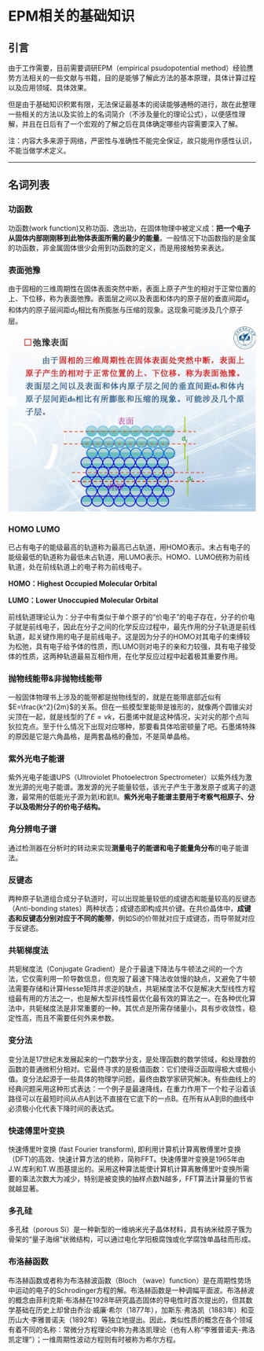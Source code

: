 # EPM相关的基础知识

## 引言

由于工作需要，目前需要调研EPM（empirical psudopotential method）经验赝势方法相关的一些文献与书籍，目的是能够了解此方法的基本原理，具体计算过程以及应用领域、具体效果。

但是由于基础知识积累有限，无法保证最基本的阅读能够通畅的进行，故在此整理一些相关的方法以及实验上的名词简介（不涉及量化的理论公式），以便感性理解，并且在日后有了一个宏观的了解之后在具体确定哪些内容需要深入了解。

注：内容大多来源于网络，严密性与准确性不能完全保证，故只能用作感性认识，不能当做学术定义。
***

## 名词列表

### 功函数

功函数(work function)又称功函、逸出功，在固体物理中被定义成：**把一个电子从固体内部刚刚移到此物体表面所需的最少的能量**。一般情况下功函数指的是金属的功函数，非金属固体很少会用到功函数的定义，而是用接触势来表达。

### 表面弛豫

由于固相的三维周期性在固体表面突然中断，表面上原子产生的相对于正常位置的上、下位移，称为表面弛豫。表面层之间以及表面和体内的原子层的垂直间距$d_s$和体内的原子层间距$d_0$相比有所膨胀与压缩的现象。这现象可能涉及几个原子层。
![](media/F_EPM.jpg)

### HOMO LUMO
已占有电子的能级最高的轨道称为最高已占轨道，用HOMO表示。未占有电子的能级最低的轨道称为最低未占轨道，用LUMO表示。HOMO、LUMO统称为前线轨道，处在前线轨道上的电子称为前线电子。

**HOMO：Highest Occupied Molecular Orbital**　　

**LUMO：Lower Unoccupied Molecular Orbital** 　　

前线轨道理论认为：分子中有类似于单个原子的“价电子”的电子存在，分子的价电子就是前线电子，因此在分子之间的化学反应过程中，最先作用的分子轨道是前线轨道，起关键作用的电子是前线电子。这是因为分子的HOMO对其电子的束缚较为松弛，具有电子给予体的性质，而LUMO则对电子的亲和力较强，具有电子接受体的性质，这两种轨道最易互相作用，在化学反应过程中起着极其重要作用。 

### 抛物线能带&非抛物线能带
一般固体物理书上涉及的能带都是抛物线型的，就是在能带底部近似有$E=\frac{k^2}{2m}$的关系。但在一些模型里能带是锥形的，就像两个圆锥尖对尖顶在一起，就是线型的了$E=vk$，石墨烯中就是这种情况，尖对尖的那个点叫狄拉克点。至于什么情况下出现对应哪种，那要看具体哈密顿量了吧。石墨烯特殊的原因是它是六角晶格，是两套晶格的叠加，不是简单晶格。

### 紫外光电子能谱
紫外光电子能谱UPS（Ultroviolet Photoelectron Spectrometer）以紫外线为激发光源的光电子能谱。激发源的光子能量较低，该光子产生于激发原子或离子的退激，最常用的低能光子源为氦Ⅰ和氦Ⅱ。**紫外光电子能谱主要用于考察气相原子、分子以及吸附分子的价电子结构。**

### 角分辨电子谱
通过检测器在分析时的转动来实现**测量电子的能谱和电子能量角分布**的电子能谱法。

### 反键态
两种原子轨道组合成分子轨道时，可以出现能量较低的成键态和能量较高的反键态（Anti-bonding states）两种状态；成键态即构成共价键。在共价晶体中，**成键态和反键态分别对应于不同的能带**，例如Si的价带就对应于成键态，而导带就对应于反键态。

### 共轭梯度法
共轭梯度法（Conjugate Gradient）是介于最速下降法与牛顿法之间的一个方法，它仅需利用一阶导数信息，但克服了最速下降法收敛慢的缺点，又避免了牛顿法需要存储和计算Hesse矩阵并求逆的缺点，共轭梯度法不仅是解决大型线性方程组最有用的方法之一，也是解大型非线性最优化最有效的算法之一。在各种优化算法中，共轭梯度法是非常重要的一种。其优点是所需存储量小，具有步收敛性，稳定性高，而且不需要任何外来参数。

### 变分法
变分法是17世纪末发展起来的一门数学分支，是处理函数的数学领域，和处理数的函数的普通微积分相对。它最终寻求的是极值函数：它们使得泛函取得极大或极小值。变分法起源于一些具体的物理学问题，最终由数学家研究解决。有些曲线上的经典问题采用这种形式表达：一个例子是最速降线，在重力作用下一个粒子沿着该路径可以在最短时间从点A到达不直接在它底下的一点B。在所有从A到B的曲线中必须极小化代表下降时间的表达式。

### 快速傅里叶变换
快速傅里叶变换 (fast Fourier transform), 即利用计算机计算离散傅里叶变换（DFT)的高效、快速计算方法的统称，简称FFT。快速傅里叶变换是1965年由J.W.库利和T.W.图基提出的。采用这种算法能使计算机计算离散傅里叶变换所需要的乘法次数大为减少，特别是被变换的抽样点数N越多，FFT算法计算量的节省就越显著。

### 多孔硅
多孔硅（porous Si）是一种新型的一维纳米光子晶体材料，具有纳米硅原子簇为骨架的“量子海绵”状微结构，可以通过电化学阳极腐蚀或化学腐蚀单晶硅而形成。

### 布洛赫函数
布洛赫函数或者称为布洛赫波函数（Bloch （wave）function）是在周期性势场中运动的电子的Schrodinger方程的解。布洛赫函数是一种调幅平面波。布洛赫波的概念由菲利克斯·布洛赫在1928年研究晶态固体的导电性时首次提出的，但其数学基础在历史上却曾由乔治·威廉·希尔（1877年），加斯东·弗洛凯（1883年）和亚历山大·李雅普诺夫（1892年）等独立地提出。因此，类似性质的概念在各个领域有着不同的名称：常微分方程理论中称为弗洛凯理论（也有人称“李雅普诺夫-弗洛凯定理”）；一维周期性波动方程则有时被称为希尔方程。
